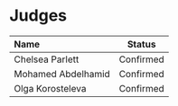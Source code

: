 # Judges

|Name|Status|
|:-  |:-:   |
|Chelsea Parlett|Confirmed|
|Mohamed Abdelhamid|Confirmed|
|Olga Korosteleva|Confirmed|


